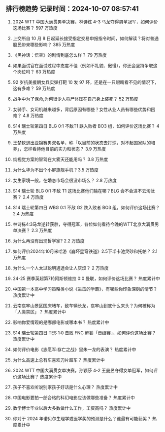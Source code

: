 
## 排行榜趋势 记录时间：2024-10-07 08:57:41
  
  1. 2024 WTT 中国大满贯男单决赛，林诗栋 4-3 马龙夺得男单冠军，如何评价这场比赛？ 597 万热度
    
  2. 上交所自 10 月 8 日起延长接受指定交易申报指令时间，如何解读？将对普通股民带来哪些影响？ 385 万热度
    
  3. 《黑神话：悟空》的剧情到底怎么样？ 79 万热度
    
  4. 如果面试官在面试过程中态度不佳（例如不礼貌、傲慢），你还会坚持争取这个岗位吗？ 63 万热度
    
  5. 92 岁抗美援朝女兵实弹打靶 10 发 97 环，还是在一只眼睛看不见的情况下，这有多难？ 59 万热度
    
  6. 战争中为了保命,为何很少人将尸体压在自己身上装死？ 52 万热度
    
  7. 女骑手、女司机越来越多，背后原因有哪些？女性从业人员有哪些优势和困难？ 4.8 万热度
    
  8. S14 瑞士轮第四日 BLG 0:1 不敌T1 跌入败者 BO3 组，如何评价这场比赛？ 4 万热度
    
  9. 王楚钦退出亚锦赛男双名单，称「以目前的状态去打球，对不起国家队的培养」，怎样看待他目前的实力和状态？ 3.9 万热度
    
  10. 纯视觉方案的智驾在大雾天还能用吗？ 3.8 万热度
    
  11. 为什么华为不出个小屏旗舰手机 ? 3.5 万热度
    
  12. 女生家境一般，在婚恋市场会很没市场么？ 2.8 万热度
    
  13. S14 瑞士轮 BLG 0:1 不敌 T1 这场比赛他们输在哪？BLG 会不会进不去淘汰赛？ 2.4 万热度
    
  14. S14 瑞士轮第四日 WBG 0:1 不敌 G2 跌入败者 BO3 组，如何评价这场比赛？ 2.4 万热度
    
  15. 林诗栋4:3马龙逆转获胜，夺得冠军，各位如何看待今晚的WTT北京大满贯男单决赛？ 2.3 万热度
    
  16. 为什么再没有出现哲学家? 2.2 万热度
    
  17. 如何评价2024年10月米哈游《崩坏星穹铁道》2.5下半卡池灵砂和托帕？ 2.1 万热度
    
  18. 为什么一个人太过聪明通透会让人厌烦？ 2 万热度
    
  19. 24-25 赛季英超第7轮阿斯顿维拉 0:0 曼联，如何评价这场比赛？ 热度累计中
    
  20. 中国第一本高中学习策略类小说《进击的学霸》，有哪些你印象深刻的情节？ 热度累计中
    
  21. 云南哀牢山景区国庆堵车，致车辆长龙，哀牢山到底什么来头？为何被称为「人类禁区」？ 热度累计中
    
  22. 影响你爱情观的是哪部电影或哪本书？ 热度累计中
    
  23. S14 瑞士轮第四日 TES 1:0 击败 FNC 解锁「晋级赛」，如何评价这场比赛？ 热度累计中
    
  24. 如何评价电影《志愿军:存亡之战》里朱一龙的表演？ 热度累计中
    
  25. 为什么高速上总有车喜欢刀片超车？ 热度累计中
    
  26. 2024 WTT 中国大满贯女单决赛，孙颖莎 4-2 王曼昱夺得女单冠军，如何评价这场比赛？ 热度累计中
    
  27. 孩子不喜欢听说别家孩子好话是什么心理？ 热度累计中
    
  28. 中国电影要拍一部合格的科幻电影应该做哪些准备？ 热度累计中
    
  29. 数学博士毕业以后大多数做什么工作，工资高吗？ 热度累计中
    
  30. 你对于 2024 年诺贝尔生理学或医学奖的预测是什么？谁最有可能获奖？ 热度累计中
    